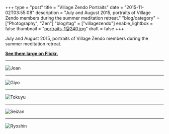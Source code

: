 +++
type = "post"
title = "Village Zendo Portraits"
date = "2015-11-02T03:55:08"
description = "July and August 2015, portraits of Village Zendo members during the summer meditation retreat."
"blog/category" = ["Photography", "Zen"]
"blog/tag" = ["villagezendo"]
enable_lightbox = false
thumbnail = "portraits-1@240.jpg"
draft = false
+++

<p>July and August 2015, portraits of Village Zendo members during the summer meditation retreat.</p>
<p><a href="https://www.flickr.com/photos/emptysquare/albums/72157657863640133"><strong>See them large on Flickr.</strong></a></p>
<hr />
<p><img style="display:block; margin-left:auto; margin-right:auto;" src="portraits-1.jpg" alt="Joan" title="Joan" /></p>
<hr />
<p><img style="display:block; margin-left:auto; margin-right:auto;" src="portraits-2.jpg" alt="Giyo" title="Giyo" /></p>
<hr />
<p><img style="display:block; margin-left:auto; margin-right:auto;" src="portraits-3.jpg" alt="Tokuyu" title="Tokuyu" /></p>
<hr />
<p><img style="display:block; margin-left:auto; margin-right:auto;" src="portraits-4.jpg" alt="Seizan" title="Seizan" /></p>
<hr />
<p><img style="display:block; margin-left:auto; margin-right:auto;" src="portraits-5.jpg" alt="Ryoshin" title="Ryoshin" /></p>
    